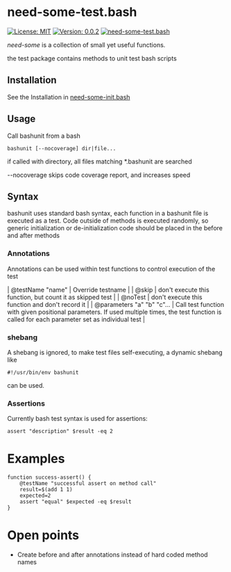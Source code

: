 # need-some-test.bash
[![License: MIT](https://img.shields.io/badge/License-MIT-yellow.svg)](https://opensource.org/licenses/MIT)
[![Version: 0.0.2](https://img.shields.io/badge/version-0.0.2-yellowgreen)](0.0.1)
[![need-some-test.bash](https://img.shields.io/badge/need--some-test-ff69b4.svg?logo=github&logoColor=white)](https://github.com/need-some/need-some-test.bash)

_need-some_ is a collection of small yet useful functions.

the test package contains methods to unit test bash scripts

## Installation
See the Installation in [need-some-init.bash](https://github.com/need-some/need-some-init.bash "need-some-init.bash")

## Usage
Call bashunit from a bash

	bashunit [--nocoverage] dir|file...

if called with directory, all files matching *.bashunit are searched

--nocoverage skips code coverage report, and increases speed

## Syntax
bashunit uses standard bash syntax, each function in a bashunit file is executed as a test.
Code outside of methods is executed randomly, so generic initialization or de-initialization code should be placed in the before and after methods

### Annotations
Annotations can be used within test functions to control execution of the test

| @testName "name" | Override testname |
| @skip | don't execute this function, but count it as skipped test |
| @noTest | don't execute this function and don't record it |
| @parameters "a" "b" "c"... |  Call test function with given positional parameters. If used multiple times, the test function is called for each parameter set as individual test |

### shebang
A shebang is ignored, to make test files self-executing, a dynamic shebang like

	#!/usr/bin/env bashunit

can be used.

### Assertions
Currently bash test syntax is used for assertions:

	assert "description" $result -eq 2

# Examples

	function success-assert() {
		@testName "successful assert on method call"
		result=$(add 1 1)
		expected=2
		assert "equal" $expected -eq $result
	}

# Open points
- Create before and after annotations instead of hard coded method names
